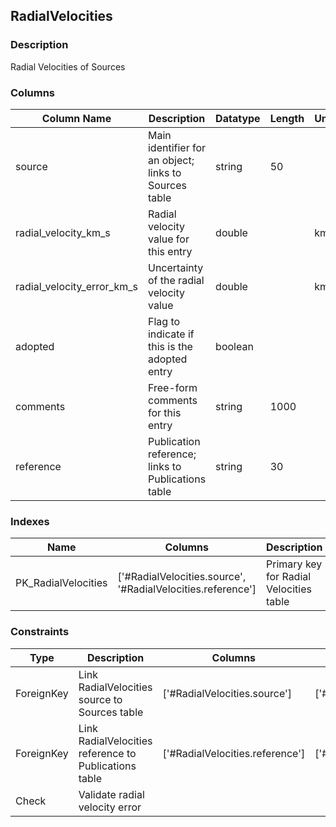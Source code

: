 ## RadialVelocities
### Description
Radial Velocities of Sources
### Columns
| Column Name | Description | Datatype | Length | Units  | UCD | Nullable |
| --- | --- | --- | --- | --- | --- | --- |
| source | Main identifier for an object; links to Sources table | string | 50 |  | meta.id;meta.main | False |
| radial_velocity_km_s | Radial velocity value for this entry | double |  | km/s | spect.dopplerVeloc | True |
| radial_velocity_error_km_s | Uncertainty of the radial velocity value | double |  | km/s | stat.error;spect.dopplerVeloc | True |
| adopted | Flag to indicate if this is the adopted entry | boolean |  |  | meta.code | True |
| comments | Free-form comments for this entry | string | 1000 |  | meta.note | True |
| reference | Publication reference; links to Publications table | string | 30 |  | meta.ref | False |

### Indexes
| Name | Columns | Description |
| --- | --- | --- |
| PK_RadialVelocities | ['#RadialVelocities.source', '#RadialVelocities.reference'] | Primary key for Radial Velocities table |

### Constraints
| Type | Description | Columns | Referenced Columns |
| --- | --- | --- | --- |
| ForeignKey | Link RadialVelocities source to Sources table | ['#RadialVelocities.source'] | ['#Sources.source'] |
| ForeignKey | Link RadialVelocities reference to Publications table | ['#RadialVelocities.reference'] | ['#Publications.reference'] |
| Check | Validate radial velocity error |  |  |

